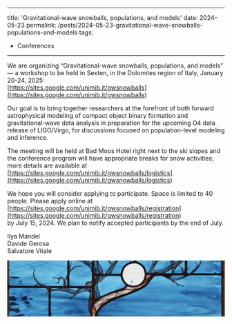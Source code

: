 
---
title: 'Gravitational-wave snowballs, populations, and models'
date: 2024-05-23
permalink: /posts/2024-05-23-gravitational-wave-snowballs-populations-and-models
tags:
  - Conferences
---

We are organizing “Gravitational-wave snowballs, populations, and models” — a workshop to be held in Sexten, in the Dolomites region of Italy, January 20-24, 2025:  
[https://sites.google.com/unimib.it/gwsnowballs](<https://sites.google.com/unimib.it/gwsnowballs>)

Our goal is to bring together researchers at the forefront of both forward astrophysical modeling of compact object binary formation and gravitational-wave data analysis in preparation for the upcoming O4 data release of LIGO/Virgo, for discussions focused on population-level modeling and inference.

The meeting will be held at Bad Moos Hotel right next to the ski slopes and the conference program will have appropriate breaks for snow activities; more details are available at  
[https://sites.google.com/unimib.it/gwsnowballs/logistics](<https://sites.google.com/unimib.it/gwsnowballs/logistics>)

We hope you will consider applying to participate. Space is limited to 40 people. Please apply online at  
[https://sites.google.com/unimib.it/gwsnowballs/registration](<https://sites.google.com/unimib.it/gwsnowballs/registration>)  
by July 15, 2024. We plan to notify accepted participants by the end of July.

Ilya Mandel  
Davide Gerosa  
Salvatore Vitale

<p style="text-align: center;">
  <img src="/images/gwsnowballs_conference_banner.jpg" alt="gwsnowballs conference banner" style="max-width: 100%; height: auto;" />
</p>


